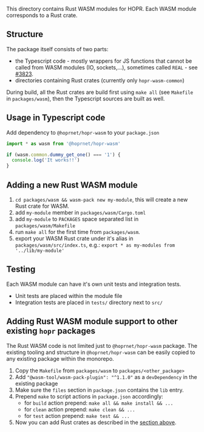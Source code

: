 This directory contains Rust WASM modules for HOPR.
Each WASM module corresponds to a Rust crate.

## Structure

The package itself consists of two parts:

- the Typescript code - mostly wrappers for JS functions that cannot be called from WASM modules (IO, sockets,...), sometimes called `REAL` - see [#3823](https://github.com/hoprnet/hoprnet/issues/3823).
- directories containing Rust crates (currently only `hopr-wasm-common`)

During build, all the Rust crates are build first using `make all` (see `Makefile` in `packages/wasm`), then the Typescript sources are built as well.

## Usage in Typescript code

Add dependency to `@hoprnet/hopr-wasm` to your `package.json`

```typescript
import * as wasm from '@hoprnet/hopr-wasm'

if (wasm.common.dummy_get_one() === '1') {
  console.log('It works!!')
}
```

## <a id="adding_mod"></a>  Adding a new Rust WASM module

1. `cd packages/wasm && wasm-pack new my-module`, this will create a new Rust crate for WASM.
2. add `my-module` member in `packages/wasm/Cargo.toml`
3. add `my-module` to `PACKAGES` space separated list in `packages/wasm/Makefile`
4. run `make all` for the first time from `packages/wasm`.
5. export your WASM Rust crate under it's alias in `packages/wasm/src/index.ts`, e.g.: `export * as my-modules from '../lib/my-module'`

## Testing

Each WASM module can have it's own unit tests and integration tests.

- Unit tests are placed within the module file
- Integration tests are placed in `tests/` directory next to `src/`

## Adding Rust WASM module support to other existing `hopr` packages

The Rust WASM code is not limited just to `@hoprnet/hopr-wasm` package. The existing tooling and structure in `@hoprnet/hopr-wasm` can be easily copied to any existing package within the monorepo.

1. Copy the `Makefile` from `packages/wasm` to `packages/<other_package>`
2. Add `"@wasm-tool/wasm-pack-plugin": "^1.1.0"` as a `devDependency` in the existing package
3. Make sure the `files` section in `package.json` contains the `lib` entry.
4. Prepend `make` to script actions in `package.json` accordingly:
    * for `build` action prepend: `make all && make install && ...`
    * for `clean` action prepend: `make clean && ...`
    * for `test` action prepend: `make test && ...`
5. Now you can add Rust crates as described in the [section above](#adding_mod).